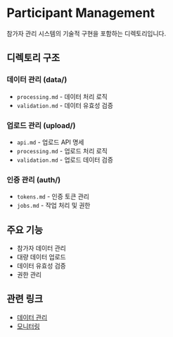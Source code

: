 # Participant Management

참가자 관리 시스템의 기술적 구현을 포함하는 디렉토리입니다.

## 디렉토리 구조

### 데이터 관리 (data/)
- `processing.md` - 데이터 처리 로직
- `validation.md` - 데이터 유효성 검증

### 업로드 관리 (upload/)
- `api.md` - 업로드 API 명세
- `processing.md` - 업로드 처리 로직
- `validation.md` - 업로드 데이터 검증

### 인증 관리 (auth/)
- `tokens.md` - 인증 토큰 관리
- `jobs.md` - 작업 처리 및 권한

## 주요 기능
- 참가자 데이터 관리
- 대량 데이터 업로드
- 데이터 유효성 검증
- 권한 관리

## 관련 링크
- [데이터 관리](../core/data/README.md)
- [모니터링](../tracking/monitoring/README.md)
